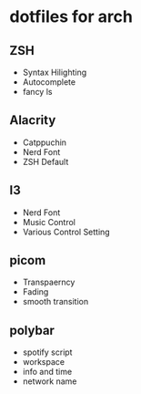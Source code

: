# dotfiles for arch

## ZSH

- Syntax Hilighting
- Autocomplete
- fancy ls

## Alacrity 
- Catppuchin
- Nerd Font
- ZSH Default

## I3 
- Nerd Font
- Music Control
- Various Control Setting

## picom
- Transpaerncy
- Fading
- smooth transition

## polybar
- spotify script
- workspace
- info and time 
- network name
